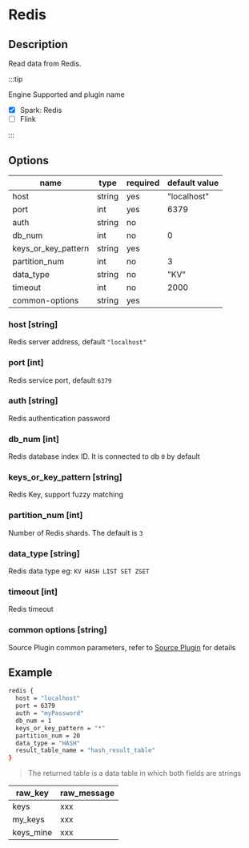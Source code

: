 # Redis

## Description

Read data from Redis.

:::tip

Engine Supported and plugin name

* [x] Spark: Redis
* [ ] Flink

:::

## Options

| name                | type     | required | default value |
|---------------------|----------|----------|---------------|
| host                | string   | yes      | "localhost"   |
| port                | int      | yes      | 6379          |
| auth                | string   | no       |               |
| db_num              | int      | no       | 0             |
| keys_or_key_pattern | string   | yes      |               |
| partition_num       | int      | no       | 3             |
| data_type           | string   | no       | "KV"          |
| timeout             | int      | no       | 2000          |
| common-options      | string   | yes      |               |

### host [string]

Redis server address, default `"localhost"`

### port [int]

Redis service port, default `6379`

### auth [string]

Redis authentication password

### db_num [int]

Redis database index ID. It is connected to db `0` by default

### keys_or_key_pattern [string]

Redis Key, support fuzzy matching

### partition_num [int]

Number of Redis shards. The default is `3`

### data_type [string]

Redis data type eg: `KV HASH LIST SET ZSET`

### timeout [int]

Redis timeout

### common options [string]

Source Plugin common parameters, refer to [Source Plugin](common-options.mdx) for details

## Example

```bash
redis {
  host = "localhost"
  port = 6379
  auth = "myPassword"
  db_num = 1
  keys_or_key_pattern = "*"
  partition_num = 20
  data_type = "HASH"
  result_table_name = "hash_result_table"
}
```

> The returned table is a data table in which both fields are strings

| raw_key   | raw_message |
| --------- | ----------- |
| keys      | xxx         |
| my_keys   | xxx         |
| keys_mine | xxx         |
